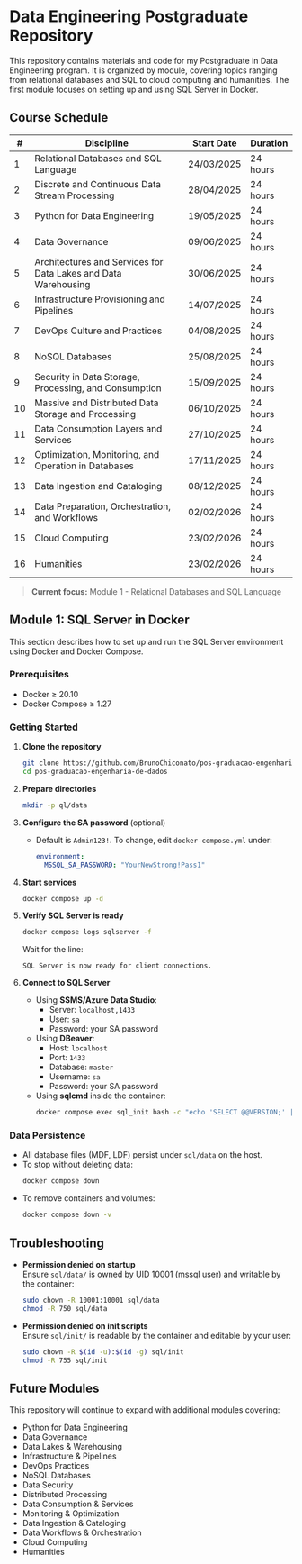 # Data Engineering Postgraduate Repository

This repository contains materials and code for my Postgraduate in Data Engineering program. It is organized by module, covering topics ranging from relational databases and SQL to cloud computing and humanities. The first module focuses on setting up and using SQL Server in Docker.


## Course Schedule

| #  | Discipline                                                                  | Start Date  | Duration  |
|----|-----------------------------------------------------------------------------|-------------|-----------|
| 1  | Relational Databases and SQL Language                                        | 24/03/2025  | 24 hours  |
| 2  | Discrete and Continuous Data Stream Processing                               | 28/04/2025  | 24 hours  |
| 3  | Python for Data Engineering                                                  | 19/05/2025  | 24 hours  |
| 4  | Data Governance                                                              | 09/06/2025  | 24 hours  |
| 5  | Architectures and Services for Data Lakes and Data Warehousing               | 30/06/2025  | 24 hours  |
| 6  | Infrastructure Provisioning and Pipelines                                    | 14/07/2025  | 24 hours  |
| 7  | DevOps Culture and Practices                                                 | 04/08/2025  | 24 hours  |
| 8  | NoSQL Databases                                                              | 25/08/2025  | 24 hours  |
| 9  | Security in Data Storage, Processing, and Consumption                        | 15/09/2025  | 24 hours  |
| 10 | Massive and Distributed Data Storage and Processing                          | 06/10/2025  | 24 hours  |
| 11 | Data Consumption Layers and Services                                         | 27/10/2025  | 24 hours  |
| 12 | Optimization, Monitoring, and Operation in Databases                         | 17/11/2025  | 24 hours  |
| 13 | Data Ingestion and Cataloging                                                | 08/12/2025  | 24 hours  |
| 14 | Data Preparation, Orchestration, and Workflows                               | 02/02/2026  | 24 hours  |
| 15 | Cloud Computing                                                              | 23/02/2026  | 24 hours  |
| 16 | Humanities                                                                   | 23/02/2026  | 24 hours  |

> **Current focus:** Module 1 - Relational Databases and SQL Language


## Module 1: SQL Server in Docker

This section describes how to set up and run the SQL Server environment using Docker and Docker Compose.

### Prerequisites

- Docker ≥ 20.10
- Docker Compose ≥ 1.27

### Getting Started

1. **Clone the repository**
   ```bash
   git clone https://github.com/BrunoChiconato/pos-graduacao-engenharia-de-dados.git
   cd pos-graduacao-engenharia-de-dados
   ```

2. **Prepare directories**
   ```bash
   mkdir -p ql/data
   ```

3. **Configure the SA password** (optional)
   - Default is `Admin123!`. To change, edit `docker-compose.yml` under:
     ```yaml
     environment:
       MSSQL_SA_PASSWORD: "YourNewStrong!Pass1"
     ```

4. **Start services**
   ```bash
   docker compose up -d
   ```

5. **Verify SQL Server is ready**
   ```bash
   docker compose logs sqlserver -f
   ```
   Wait for the line:
   ```text
   SQL Server is now ready for client connections.
   ```

6. **Connect to SQL Server**
   - Using **SSMS/Azure Data Studio**:
     - Server: `localhost,1433`
     - User: `sa`
     - Password: your SA password
   - Using **DBeaver**:
     - Host: `localhost`
     - Port: `1433`
     - Database: `master`
     - Username: `sa`
     - Password: your SA password
   - Using **sqlcmd** inside the container:
     ```bash
     docker compose exec sql_init bash -c "echo 'SELECT @@VERSION;' | sqlcmd -S sqlserver -U sa -P 'Admin123!'"
     ```

### Data Persistence

- All database files (MDF, LDF) persist under `sql/data` on the host.
- To stop without deleting data:
  ```bash
  docker compose down
  ```
- To remove containers and volumes:
  ```bash
  docker compose down -v
  ```

## Troubleshooting

- **Permission denied on startup**  
  Ensure `sql/data/` is owned by UID 10001 (mssql user) and writable by the container:
  ```bash
  sudo chown -R 10001:10001 sql/data
  chmod -R 750 sql/data
  ```

- **Permission denied on init scripts**  
  Ensure `sql/init/` is readable by the container and editable by your user:
  ```bash
  sudo chown -R $(id -u):$(id -g) sql/init
  chmod -R 755 sql/init
  ```

## Future Modules

This repository will continue to expand with additional modules covering:

- Python for Data Engineering
- Data Governance
- Data Lakes & Warehousing
- Infrastructure & Pipelines
- DevOps Practices
- NoSQL Databases
- Data Security
- Distributed Processing
- Data Consumption & Services
- Monitoring & Optimization
- Data Ingestion & Cataloging
- Data Workflows & Orchestration
- Cloud Computing
- Humanities
